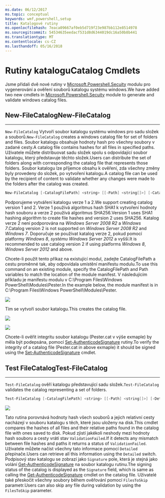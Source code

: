 ```yaml
---
ms.date: 06/12/2017
ms.topic: conceptual
keywords: wmf,powershell,setup
title: Katalogové rutiny
ms.openlocfilehash: 7eaca09667af0eb5d719f23e987bb112e8514978
ms.sourcegitcommit: 54534635eedacf531d8d6344019dc16a50b8b441
ms.translationtype: MT
ms.contentlocale: cs-CZ
ms.lasthandoff: 05/16/2018
---
```

# <a name="catalog-cmdlets"></a><span data-ttu-id="bd433-103">Rutiny katalogu</span><span class="sxs-lookup"><span data-stu-id="bd433-103">Catalog Cmdlets</span></span>

<span data-ttu-id="bd433-104">Jsme přidali dvě nové rutiny v [Microsoft.Powershell.Secuity](https://technet.microsoft.com/en-us/library/hh847877.aspx) modulu pro vygenerování a ověření souborů katalogu systému windows.</span><span class="sxs-lookup"><span data-stu-id="bd433-104">We have added two new cmdlets in [Microsoft.Powershell.Secuity](https://technet.microsoft.com/en-us/library/hh847877.aspx) module to generate and validate windows catalog files.</span></span>

## <a name="new-filecatalog"></a><span data-ttu-id="bd433-105">New-FileCatalog</span><span class="sxs-lookup"><span data-stu-id="bd433-105">New-FileCatalog</span></span>
--------------------------------

<span data-ttu-id="bd433-106">`New-FileCatalog` Vytvoří soubor katalogu systému windows pro sadu složek a souborů.</span><span class="sxs-lookup"><span data-stu-id="bd433-106">`New-FileCatalog` creates a windows catalog file for set of folders and files.</span></span> <span data-ttu-id="bd433-107">Soubor katalogu obsahuje hodnoty hash pro všechny soubory v zadané cesty.</span><span class="sxs-lookup"><span data-stu-id="bd433-107">A catalog file contains hashes for all files in specified paths.</span></span> <span data-ttu-id="bd433-108">Uživatele můžete distribuovat sadu složek spolu s odpovídající soubor katalogu, který představuje těchto složek.</span><span class="sxs-lookup"><span data-stu-id="bd433-108">Users can distribute the set of folders along with corresponding the catalog file that represents those folders.</span></span> <span data-ttu-id="bd433-109">Soubor katalogu lze příjemce obsahu k ověření, zda všechny změny byly provedeny do složek, po vytvoření katalogu.</span><span class="sxs-lookup"><span data-stu-id="bd433-109">A catalog file can be used by the recipient of content to validate whether any changes were made to the folders after the catalog was created.</span></span>

```powershell
New-FileCatalog [-CatalogFilePath] <string> [[-Path] <string[]>] [-CatalogVersion <int>] [-WhatIf] [-Confirm] [<CommonParameters>]
```
<span data-ttu-id="bd433-110">Podporujeme vytváření katalogu verze 1 a 2.</span><span class="sxs-lookup"><span data-stu-id="bd433-110">We support creating catalog version 1 and 2.</span></span> <span data-ttu-id="bd433-111">Verze 1 používá algoritmus hash SHA1 k vytvoření hodnoty hash souboru a verze 2 používá algoritmus SHA256.</span><span class="sxs-lookup"><span data-stu-id="bd433-111">Version 1 uses SHA1 hashing algorithm to create file hashes and version 2 uses SHA256.</span></span> <span data-ttu-id="bd433-112">Katalog verze 2 není podporována na *Windows Server 2008 R2* a *Windows 7*.</span><span class="sxs-lookup"><span data-stu-id="bd433-112">Catalog version 2 is not supported on *Windows Server 2008 R2* and *Windows 7*.</span></span> <span data-ttu-id="bd433-113">Doporučuje se používat katalog verze 2, pokud pomocí platformy *Windows 8*, *systému Windows Server 2012* a vyšší.</span><span class="sxs-lookup"><span data-stu-id="bd433-113">It is recommended to use catalog version 2 if using platforms *Windows 8*, *Windows Server 2012* and above.</span></span>

<span data-ttu-id="bd433-114">Chcete-li použít tento příkaz na existující modul, zadejte CatalogFilePath a cestu proměnné tak, aby odpovídala umístění manifestu modulu.</span><span class="sxs-lookup"><span data-stu-id="bd433-114">To use this command on an existing module, specify the CatalogFilePath and Path variables to match the location of the module manifest.</span></span> <span data-ttu-id="bd433-115">V následujícím příkladu je manifestu modulu v C:\Program Files\Windows PowerShell\Modules\Pester.</span><span class="sxs-lookup"><span data-stu-id="bd433-115">In the example below, the module manifest is in C:\Program Files\Windows PowerShell\Modules\Pester.</span></span>

![](../images/NewFileCatalog.jpg)

<span data-ttu-id="bd433-116">Tím se vytvoří soubor katalogu.</span><span class="sxs-lookup"><span data-stu-id="bd433-116">This creates the catalog file.</span></span>

![](../images/CatalogFile1.jpg)

![](../images/CatalogFile2.jpg)

<span data-ttu-id="bd433-117">Chcete-li ověřit integritu soubor katalogu (Pester.cat v výše exmaple) by měla být podepsána, pomocí [Set-AuthenticodeSignature](https://technet.microsoft.com/library/hh849819.aspx) rutiny.</span><span class="sxs-lookup"><span data-stu-id="bd433-117">To verify the integrity of a catalog file (Pester.cat in above exmaple) it should be signed using the [Set-AuthenticodeSignature](https://technet.microsoft.com/library/hh849819.aspx) cmdlet.</span></span>


## <a name="test-filecatalog"></a><span data-ttu-id="bd433-118">Test FileCatalog</span><span class="sxs-lookup"><span data-stu-id="bd433-118">Test-FileCatalog</span></span>
--------------------------------

<span data-ttu-id="bd433-119">`Test-FileCatalog` ověří katalogu představující sadu složek.</span><span class="sxs-lookup"><span data-stu-id="bd433-119">`Test-FileCatalog` validates the catalog representing a set of folders.</span></span>

```powershell
Test-FileCatalog [-CatalogFilePath] <string> [[-Path] <string[]>] [-Detailed] [-FilesToSkip <string[]>] [-WhatIf] [-Confirm] [<CommonParameters>]
```

![](../images/TestFileCatalog.jpg)

<span data-ttu-id="bd433-120">Tato rutina porovnává hodnoty hash všech souborů a jejich relativní cesty nacházejí v souboru katalogu s těch, které jsou uloženy na disk.</span><span class="sxs-lookup"><span data-stu-id="bd433-120">This cmdlet compares the hashes of all files and their relative paths found in the catalog file with ones saved to disk.</span></span> <span data-ttu-id="bd433-121">Pokud zjistí jakékoli neshody mezi hodnoty hash souboru a cesty vrátí stav `ValidationFailed`.</span><span class="sxs-lookup"><span data-stu-id="bd433-121">If it detects any mismatch between file hashes and paths it returns a status of `ValidationFailed`.</span></span>
<span data-ttu-id="bd433-122">Uživatele můžete načíst všechny tato informace pomocí `Detailed` přepínače.</span><span class="sxs-lookup"><span data-stu-id="bd433-122">Users can retrieve all this information using the `Detailed` switch.</span></span> <span data-ttu-id="bd433-123">Podpisový stav katalogu se zobrazí jako `Signature` pole, která je stejná jako volání [Get-AuthenticodeSignature](https://technet.microsoft.com/en-us/library/hh849805.aspx) na soubor katalogu rutinu.</span><span class="sxs-lookup"><span data-stu-id="bd433-123">The signing status of the catalog is displayed as the `Signature` field, which is same as calling the [Get-AuthenticodeSignature](https://technet.microsoft.com/en-us/library/hh849805.aspx) cmdlet on the catalog file.</span></span>
<span data-ttu-id="bd433-124">Uživatelé také přeskočit všechny soubory během ověřování pomocí `FilesToSkip` parametr.</span><span class="sxs-lookup"><span data-stu-id="bd433-124">Users can also skip any file during validation by using the `FilesToSkip` parameter.</span></span>
